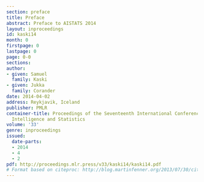 ```yaml
---
section: preface
title: Preface
abstract: Preface to AISTATS 2014
layout: inproceedings
id: kaski14
month: 0
firstpage: 0
lastpage: 0
page: 0-0
sections: 
author:
- given: Samuel
  family: Kaski
- given: Jukka
  family: Corander
date: 2014-04-02
address: Reykjavik, Iceland
publisher: PMLR
container-title: Proceedings of the Seventeenth International Conference on Artificial
  Intelligence and Statistics
volume: '33'
genre: inproceedings
issued:
  date-parts:
  - 2014
  - 4
  - 2
pdf: http://proceedings.mlr.press/v33/kaski14/kaski14.pdf
# Format based on citeproc: http://blog.martinfenner.org/2013/07/30/citeproc-yaml-for-bibliographies/
---
```

